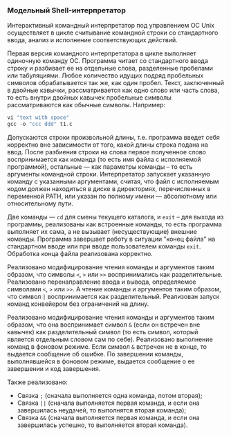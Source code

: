 ### Модельный Shell-интерпретатор

Интерактивный командный интерпретатор под управлением ОС Unix осуществляет в цикле считывание командной строки со стандартного ввода, анализ и исполнение соответствующих действий. 

Первая версия командного интерпретатора в цикле выполняет одиночную команду ОС. Программа читает со стандартного ввода строку и разбивает ее на отдельные слова, разделенные пробелами или табуляциями. Любое количество идущих подряд пробельных символов обрабатывается так же, как один пробел. 
Текст, заключенный в двойные кавычки, рассматривается как одно слово или часть слова, то есть внутри двойных кавычек пробельные символы рассматриваются как обычные символы. Например:

```cpp
vi "text with space"
gcc -o "ccc ddd" t1.c
```

Допускаются строки произвольной длины, т.е. программа введет себя корректно вне зависимости от того, какой длины строка подана на ввод. 
После разбиения строки на слова первое полученное слово воспринимается как команда (то есть имя файла с исполняемой программой), остальные — как параметры команды – то есть аргументы командной строки. Интерпретатор запускает указанную команду с указанными аргументами, считая, что файл с исполняемым кодом должен находиться в диске в директориях, перечисленных в переменной PATH, или указан по полному имени — абсолютному или относительному пути.

Две команды — `cd` для смены текущего каталога, и `exit` – для выхода из программы, реализованы как встроенные команды, то есть программа выполняет их сама, а не вызывает (несуществующие) внешние команды. 
Программа завершает работу в ситуации "конец файла" на стандартном вводе или при вводе пользователем команды `exit`. Обработка конца файла реализована корректно. 

Реализовано модифицирование чтения команды и аргументов таким образом, что символы `<`, `>` или `>>` воспринимались как разделительные. Реализовано перенаправление ввода и вывода, определяемое символами `<`, `>` или `>>`. А чтение команды и аргументов таким образом, что символ `|` воспринимается как разделительный. Реализован запуск команд конвейером без ограничений на длину. 

Реализовано модифицирование чтения команды и аргументов таким образом, что она воспринимает символ `&` (если он встречен вне кавычек) как разделительный символ (то есть символ, который является отдельным словом сам по себе). Реализовано выполнение команд в фоновом режиме. Если символ `&` встречен не в конце, то выдается сообщение об ошибке. По завершении команды, выполнявшейся в фоновом режиме, выдается сообщение о ее завершении и код завершения.

Также реализовано:
* Связка `;` (сначала выполняется одна команда, потом вторая);
* Связка `||` (сначала выполняется первая команда, и если она завершилась неудачей, то выполнятся вторая команда);
* Связка `&&` (сначала выполняется первая команда, и если она завершилась успешно, то выполняется вторая команда).


